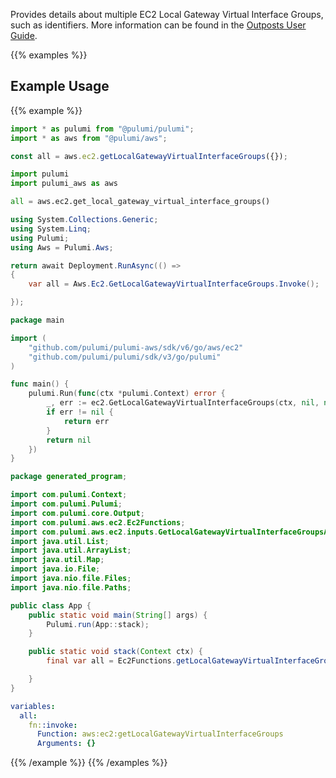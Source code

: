 Provides details about multiple EC2 Local Gateway Virtual Interface Groups, such as identifiers. More information can be found in the [Outposts User Guide](https://docs.aws.amazon.com/outposts/latest/userguide/outposts-networking-components.html#routing).

{{% examples %}}
## Example Usage
{{% example %}}

```typescript
import * as pulumi from "@pulumi/pulumi";
import * as aws from "@pulumi/aws";

const all = aws.ec2.getLocalGatewayVirtualInterfaceGroups({});
```
```python
import pulumi
import pulumi_aws as aws

all = aws.ec2.get_local_gateway_virtual_interface_groups()
```
```csharp
using System.Collections.Generic;
using System.Linq;
using Pulumi;
using Aws = Pulumi.Aws;

return await Deployment.RunAsync(() => 
{
    var all = Aws.Ec2.GetLocalGatewayVirtualInterfaceGroups.Invoke();

});
```
```go
package main

import (
	"github.com/pulumi/pulumi-aws/sdk/v6/go/aws/ec2"
	"github.com/pulumi/pulumi/sdk/v3/go/pulumi"
)

func main() {
	pulumi.Run(func(ctx *pulumi.Context) error {
		_, err := ec2.GetLocalGatewayVirtualInterfaceGroups(ctx, nil, nil)
		if err != nil {
			return err
		}
		return nil
	})
}
```
```java
package generated_program;

import com.pulumi.Context;
import com.pulumi.Pulumi;
import com.pulumi.core.Output;
import com.pulumi.aws.ec2.Ec2Functions;
import com.pulumi.aws.ec2.inputs.GetLocalGatewayVirtualInterfaceGroupsArgs;
import java.util.List;
import java.util.ArrayList;
import java.util.Map;
import java.io.File;
import java.nio.file.Files;
import java.nio.file.Paths;

public class App {
    public static void main(String[] args) {
        Pulumi.run(App::stack);
    }

    public static void stack(Context ctx) {
        final var all = Ec2Functions.getLocalGatewayVirtualInterfaceGroups();

    }
}
```
```yaml
variables:
  all:
    fn::invoke:
      Function: aws:ec2:getLocalGatewayVirtualInterfaceGroups
      Arguments: {}
```
{{% /example %}}
{{% /examples %}}